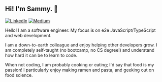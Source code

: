 ## Hi! I'm Sammy. 👋 

[![LinkedIn](https://img.shields.io/badge/-LinkedIn-0077B5?style=for-the-badge&logo=LinkedIn&logoColor=white)](https://www.linkedin.com/in/angiesiu/)
[![Medium](https://img.shields.io/badge/Medium-333333?style=for-the-badge&logo=medium&logoColor=white)](https://medium.com/@siuangie91)

Hello! I am a software engineer. My focus is on e2e JavaScript/TypeScript and web development.

I am a down-to-earth colleague and enjoy helping other developers grow. I am completely self-taught (no bootcamp, no CS degree!) and understand how hard it can be to learn to code.

When not coding, I am probably cooking or eating; I'd say that food is my passion! I particularly enjoy making ramen and pasta, and geeking out on food science. 





